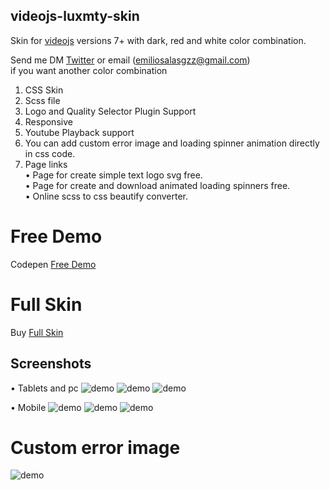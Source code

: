 ## videojs-luxmty-skin
Skin for [videojs](http://videojs.com/) versions 7+ with dark, red and white color combination.<br>

Send me DM [Twitter](https://www.twitter.com/EmilioSGZ_) or email (emiliosalasgzz@gmail.com)<br>
if you want another color combination <br>
1. CSS Skin <br>
2. Scss file <br>
3. Logo and Quality Selector Plugin Support <br>
4. Responsive <br>
5. Youtube Playback support </br>
6. You can add custom error image and loading spinner animation directly in css code. <br>
7. Page links <br>
• Page for create simple text logo svg free. <br>
• Page for create and download animated loading spinners free. <br>
• Online scss to css beautify converter. <br>

# Free Demo
Codepen [Free Demo](https://codepen.io/emiliosg11/pen/yLqzeeb) <br>

# Full Skin 
Buy [Full Skin](https://ko-fi.com/s/edb613e555) <br>

## Screenshots
• Tablets and pc
![demo](https://raw.githubusercontent.com/EmilioSG11/videojs-luxmty-skin/main/images/screenshots/img1.jpg)
![demo](https://raw.githubusercontent.com/EmilioSG11/videojs-luxmty-skin/main/images/screenshots/img2.jpg)
![demo](https://raw.githubusercontent.com/EmilioSG11/videojs-luxmty-skin/main/images/screenshots/img3.jpg)

• Mobile
![demo](https://raw.githubusercontent.com/EmilioSG11/videojs-luxmty-skin/main/images/screenshots/img4.jpg)
![demo](https://raw.githubusercontent.com/EmilioSG11/videojs-luxmty-skin/main/images/screenshots/img5.jpg)
![demo](https://raw.githubusercontent.com/EmilioSG11/videojs-luxmty-skin/main/images/screenshots/img6.jpg)

# Custom error image
![demo](https://raw.githubusercontent.com/EmilioSG11/videojs-luxmty-skin/main/images/errordisplayrawr.gif)
